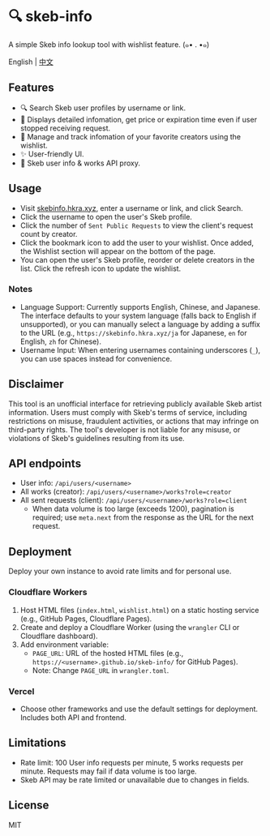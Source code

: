 # 🔍 skeb-info
A simple Skeb info lookup tool with wishlist feature. (๑• . •๑)

English | [中文](README.zh-CN.md)

## Features

- 🔍 Search Skeb user profiles by username or link.
- 📑 Displays detailed infomation, get price or expiration time even if user stopped receiving request.
- 🔖 Manage and track infomation of your favorite creators using the wishlist.
- ✨ User-friendly UI.
- 🔗 Skeb user info & works API proxy.

## Usage

- Visit [skebinfo.hkra.xyz](https://skebinfo.hkra.xyz/), enter a username or link, and click Search.
- Click the username to open the user's Skeb profile.
- Click the number of `Sent Public Requests` to view the client's request count by creator.
- Click the bookmark icon to add the user to your wishlist. Once added, the Wishlist section will appear on the bottom of the page.
- You can open the user's Skeb profile, reorder or delete creators in the list. Click the refresh icon to update the wishlist.

### Notes
- Language Support: Currently supports English, Chinese, and Japanese. The interface defaults to your system language (falls back to English if unsupported), or you can manually select a language by adding a suffix to the URL (e.g., `https://skebinfo.hkra.xyz/ja` for Japanese, `en` for English, `zh` for Chinese).
- Username Input: When entering usernames containing underscores (`_`), you can use spaces instead for convenience.

## Disclaimer

This tool is an unofficial interface for retrieving publicly available Skeb artist information. Users must comply with Skeb's terms of service, including restrictions on misuse, fraudulent activities, or actions that may infringe on third-party rights. The tool's developer is not liable for any misuse, or violations of Skeb's guidelines resulting from its use.

## API endpoints
- User info: `/api/users/<username>`
- All works (creator): `/api/users/<username>/works?role=creator`
- All sent requests (client): `/api/users/<username>/works?role=client`
    - When data volume is too large (exceeds 1200), pagination is required; use `meta.next` from the response as the URL for the next request.

## Deployment

Deploy your own instance to avoid rate limits and for personal use.

### Cloudflare Workers
1. Host HTML files (`index.html`, `wishlist.html`) on a static hosting service (e.g., GitHub Pages, Cloudflare Pages).
2. Create and deploy a Cloudflare Worker (using the `wrangler` CLI or Cloudflare dashboard).
3. Add environment variable:
   - `PAGE_URL`: URL of the hosted HTML files (e.g., `https://<username>.github.io/skeb-info/` for GitHub Pages).  
   - Note: Change `PAGE_URL` in `wrangler.toml`.

### Vercel
- Choose other frameworks and use the default settings for deployment. Includes both API and frontend.

## Limitations

- Rate limit: 100 User info requests per minute, 5 works requests per minute. Requests may fail if data volume is too large.
- Skeb API may be rate limited or unavailable due to changes in fields.

## License
MIT
